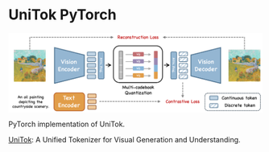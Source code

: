 # UniTok PyTorch

<p align="center">
  <img src="UniTok.png" alt="UniTok" style="display:block; margin:auto; width:600px;" />
</p>

PyTorch implementation of UniTok.

[UniTok](https://arxiv.org/abs/2502.20321): A Unified Tokenizer for Visual Generation and Understanding.
